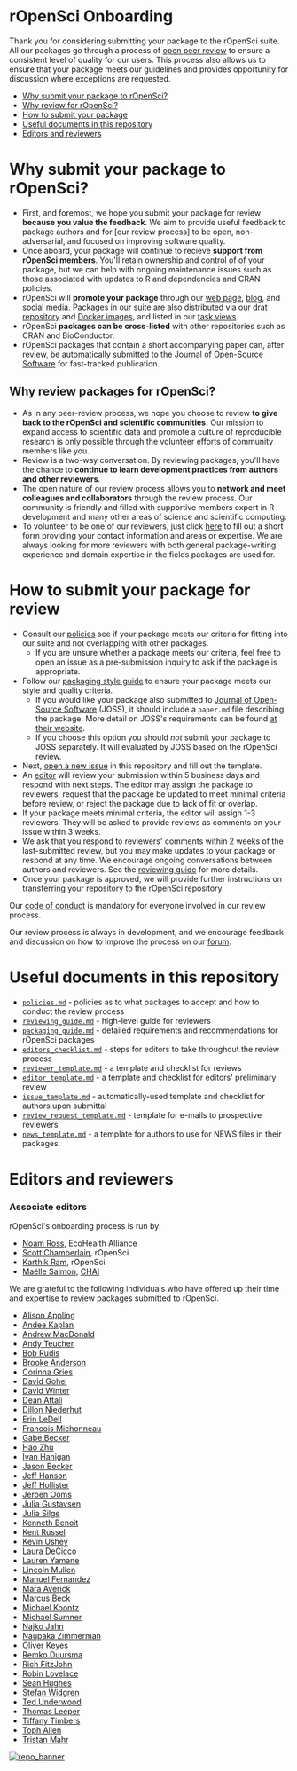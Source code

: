 
<!-- README.md is generated from README.Rmd. Please edit that file -->
rOpenSci Onboarding
===================

Thank you for considering submitting your package to the rOpenSci suite. All our packages go through a process of [open peer review](https://ropensci.org/blog/2016/03/28/software-review) to ensure a consistent level of quality for our users. This process also allows us to ensure that your package meets our guidelines and provides opportunity for discussion where exceptions are requested.

-   [Why submit your package to rOpenSci?](#why-submit)
-   [Why review for rOpenSci?](#why-review)
-   [How to submit your package](#how-submit)
-   [Useful documents in this repository](#files)
-   [Editors and reviewers](#editors)

<a href="#why-submit" name="why-submit"></a>Why submit your package to rOpenSci?
================================================================================

-   First, and foremost, we hope you submit your package for review **because you value the feedback**. We aim to provide useful feedback to package authors and for [our review process] to be open, non-adversarial, and focused on improving software quality.
-   Once aboard, your package will continue to recieve **support from rOpenSci members**. You'll retain ownership and control of of your package, but we can help with ongoing maintenance issues such as those associated with updates to R and dependencies and CRAN policies.
-   rOpenSci will **promote your package** through our [web page](https://ropensci.org/packages/), [blog](https://ropensci.org/blog/), and [social media](https://twitter.com/ropensci). Packages in our suite are also distributed via our [drat repository](http://packages.ropensci.org/) and [Docker images](https://hub.docker.com/r/rocker/ropensci/), and listed in our [task views](https://github.com/search?utf8=%E2%9C%93&q=user%3Aropensci+%22task+view%22&type=Repositories&ref=searchresults).
-   rOpenSci **packages can be cross-listed** with other repositories such as CRAN and BioConductor.
-   rOpenSci packages that contain a short accompanying paper can, after review, be automatically submitted to the [Journal of Open-Source Software](http://joss.theoj.org/) for fast-tracked publication.

<a href="#why-review" name="why-review"></a>Why review packages for rOpenSci?
-----------------------------------------------------------------------------

-   As in any peer-review process, we hope you choose to review **to give back to the rOpenSci and scientific communities.** Our mission to expand access to scientific data and promote a culture of reproducible research is only possible through the volunteer efforts of community members like you.
-   Review is a two-way conversation. By reviewing packages, you'll have the chance to **continue to learn development practices from authors and other reviewers**.
-   The open nature of our review process allows you to **network and meet colleagues and collaborators** through the review process. Our community is friendly and filled with supportive members expert in R development and many other areas of science and scientific computing.
-   To volunteer to be one of our reviewers, just click [here](https://ropensci.org/onboarding/) to fill out a short form providing your contact information and areas or expertise. We are always looking for more reviewers with both general package-writing experience and domain expertise in the fields packages are used for.

<a href="#how-submit" name="how-submit"></a>How to submit your package for review
=================================================================================

-   Consult our [policies](policies.md) see if your package meets our criteria for fitting into our suite and not overlapping with other packages.
    -   If you are unsure whether a package meets our criteria, feel free to open an issue as a pre-submission inquiry to ask if the package is appropriate.
-   Follow our [packaging style guide](packaging_guide.md) to ensure your package meets our style and quality criteria.
    -   If you would like your package also submitted to [Journal of Open-Source Software](http://joss.theoj.org/) (JOSS), it should include a `paper.md` file describing the package. More detail on JOSS's requirements can be found [at their website](http://joss.theoj.org/about#author_guidelines).
    -   If you choose this option you should *not* submit your package to JOSS separately. It will evaluated by JOSS based on the rOpenSci review.
-   Next, [open a new issue](https://github.com/ropensci/onboarding/issues/new) in this repository and fill out the template.
-   An [editor](#editors) will review your submission within 5 business days and respond with next steps. The editor may assign the package to reviewers, request that the package be updated to meet minimal criteria before review, or reject the package due to lack of fit or overlap.
-   If your package meets minimal criteria, the editor will assign 1-3 reviewers. They will be asked to provide reviews as comments on your issue within 3 weeks.
-   We ask that you respond to reviewers' comments within 2 weeks of the last-submitted review, but you may make updates to your package or respond at any time. We encourage ongoing conversations between authors and reviewers. See the [reviewing guide](reviewing_guide.md) for more details.
-   Once your package is approved, we will provide further instructions on transferring your repository to the rOpenSci repository.

Our [code of conduct](policies.md/#code-of-conduct) is mandatory for everyone involved in our review process.

Our review process is always in development, and we encourage feedback and discussion on how to improve the process on our [forum](https://discuss.ropensci.org/).

<a href="#editors" name="editors"></a> Useful documents in this repository
==========================================================================

-   [`policies.md`](policies.md) - policies as to what packages to accept and how to conduct the review process
-   [`reviewing_guide.md`](reviewing_guide.md) - high-level guide for reviewers
-   [`packaging_guide.md`](packaging_guide.md) - detailed requirements and recommendations for rOpenSci packages
-   [`editors_checklist.md`](editors_checklist.md) - steps for editors to take throughout the review process
-   [`reviewer_template.md`](reviewer_template.md) - a template and checklist for reviews
-   [`editor_template.md`](editor_template.md) - a template and checklist for editors' preliminary review
-   [`issue_template.md`](issue_template.md) - automatically-used template and checklist for authors upon submittal
-   [`review_request_template.md`](review_request_template.md) - template for e-mails to prospective reviewers
-   [`news_template.md`](news_template.md) - a template for authors to use for NEWS files in their packages.

<a href="#editors" name="editors"></a> Editors and reviewers
============================================================

### Associate editors

rOpenSci's onboarding process is run by:

-   [Noam Ross](https://github.com/noamross), EcoHealth Alliance
-   [Scott Chamberlain](https://github.com/sckott), rOpenSci
-   [Karthik Ram](https://github.com/karthik), rOpenSci
-   [Maëlle Salmon](https://github.com/maelle), [CHAI](http://www.chaiproject.org)

We are grateful to the following individuals who have offered up their time and expertise to review packages submitted to rOpenSci.

-   [Alison Appling](https://github.com/aappling-usgs)
-   [Andee Kaplan](https://github.com/andeek)
-   [Andrew MacDonald](https://github.com/aammd)
-   [Andy Teucher](https://github.com/ateucher)
-   [Bob Rudis](https://github.com/hrbrmstr)
-   [Brooke Anderson](https://github.com/geanders)
-   [Corinna Gries](https://github.com/cgries)
-   [David Gohel](https://github.com/davidgohel)
-   [David Winter](https://github.com/dwinter)
-   [Dean Attali](https://github.com/daattali)
-   [Dillon Niederhut](https://github.com/deniederhut)
-   [Erin LeDell](https://github.com/ledell)
-   [Francois Michonneau](https://github.com/fmichonneau)
-   [Gabe Becker](https://github.com/gmbecker)
-   [Hao Zhu](https://github.com/haozhu233)
-   [Ivan Hanigan](https://github.com/ivanhanigan)
-   [Jason Becker](https://github.com/jsonbecker)
-   [Jeff Hanson](https://github.com/jeffreyhanson)
-   [Jeff Hollister](https://github.com/jhollist)
-   [Jeroen Ooms](https://github.com/jeroen)
-   [Julia Gustavsen](https://github.com/joolia)
-   [Julia Silge](https://github.com/juliasilge)
-   [Kenneth Benoit](https://github.com/kbenoit)
-   [Kent Russel](https://github.com/timelyportfolio)
-   [Kevin Ushey](https://github.com/kevinushey)
-   [Laura DeCicco](https://github.com/ldecicco-usgs)
-   [Lauren Yamane](https://github.com/layamane)
-   [Lincoln Mullen](https://github.com/lmullen)
-   [Manuel Fernandez](https://github.com/manuramon)
-   [Mara Averick](https://github.com/batpigandme)
-   [Marcus Beck](https://github.com/fawda123)
-   [Michael Koontz](https://github.com/mikoontz)
-   [Michael Sumner](https://github.com/mdsumner)
-   [Najko Jahn](https://github.com/njahn82)
-   [Naupaka Zimmerman](https://github.com/naupaka)
-   [Oliver Keyes](https://github.com/Ironholds)
-   [Remko Duursma](https://github.com/RemkoDuursma)
-   [Rich FitzJohn](https://github.com/richfitz)
-   [Robin Lovelace](https://github.com/Robinlovelace)
-   [Sean Hughes](https://github.com/seaaan)
-   [Stefan Widgren](https://github.com/stewid)
-   [Ted Underwood](https://github.com/tedunderwood)
-   [Thomas Leeper](https://github.com/leeper)
-   [Tiffany Timbers](https://github.com/ttimbers)
-   [Toph Allen](https://github.com/toph-allen)
-   [Tristan Mahr](https://github.com/tjmahr)

[![repo\_banner](https://ropensci.org/assets/ropensci_repo_banner.png)](https://ropensci.org)

